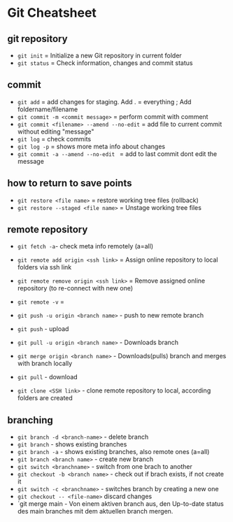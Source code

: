 # Git Cheatsheet

## git repository

- `git init` = Initialize a new Git repository in current folder
- `git status` = Check information, changes and commit status

## commit

- `git add` = add changes for staging. Add . = everything ; Add foldername/filename 
- `git commit -m <commit message>` = perform commit with comment
- `git commit <filename> --amend --no-edit` = add file to current commit without editing "message"
- `git log` = check commits
- `git log -p` = shows more meta info about changes
- `git commit -a --amend --no-edit ` = add to last commit dont edit the message

## how to return to save points

- `git restore <file name>` = restore working tree files (rollback)
- `git restore --staged <file name>` = Unstage working tree files

## remote repository

- `git fetch -a`- check meta info remotely (a=all)
- `git remote add origin <ssh link>` = Assign online repository to local folders via ssh link
- `git remote remove origin <ssh link>` = Remove assigned online repository (to re-connect with new one)
- `git remote -v` = 
- `git push -u origin <branch name>` - push to new remote branch 
- `git push` - upload
- `git pull -u origin <branch name>` - Downloads branch
- `git merge origin <branch name>` - Downloads(pulls) branch and merges with branch locally
- `git pull` - download

- `git clone <SSH link>` - clone remote repository to local, according folders are created

## branching

- `git branch -d <branch-name>` - delete branch
- `git branch` - shows existing branches
- `git branch -a` - shows existing branches, also remote ones (a=all)
- `git branch <branch name>` - create new branch
- `git switch <branchname>` - switch from one brach to another
- `git checkout -b <branch name>` - check out if brach exists, if not create it
- `git switch -c <branchname>` - switches branch by creating a new one
- `git checkout -- <file-name>` discard changes
- `git merge main - Von einem aktiven branch aus, den Up-to-date status des main branches mit dem aktuellen branch mergen.
